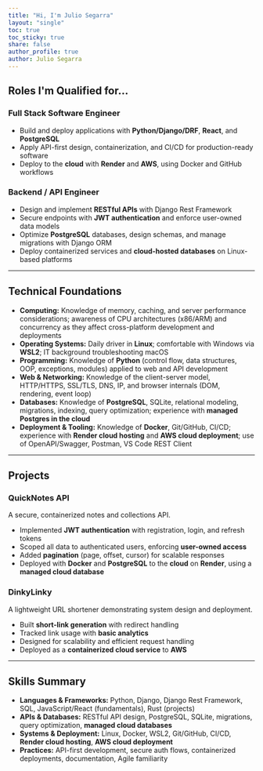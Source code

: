 ```yaml
---
title: "Hi, I'm Julio Segarra"
layout: "single"
toc: true
toc_sticky: true
share: false
author_profile: true
author: Julio Segarra
---
```


<link rel="stylesheet" href="assets/css/custom.css">

## Roles I'm Qualified for...

### Full Stack Software Engineer
- Build and deploy applications with **Python/Django/DRF**, **React**, and **PostgreSQL**  
- Apply API-first design, containerization, and CI/CD for production-ready software  
- Deploy to the **cloud** with **Render** and **AWS**, using Docker and GitHub workflows  

### Backend / API Engineer
- Design and implement **RESTful APIs** with Django Rest Framework  
- Secure endpoints with **JWT authentication** and enforce user-owned data models  
- Optimize **PostgreSQL** databases, design schemas, and manage migrations with Django ORM  
- Deploy containerized services and **cloud-hosted databases** on Linux-based platforms  

---

## Technical Foundations

- **Computing:** Knowledge of memory, caching, and server performance considerations; awareness of CPU architectures (x86/ARM) and concurrency as they affect cross-platform development and deployments  
- **Operating Systems:** Daily driver in **Linux**; comfortable with Windows via **WSL2**; IT background troubleshooting macOS  
- **Programming:** Knowledge of **Python** (control flow, data structures, OOP, exceptions, modules) applied to web and API development  
- **Web & Networking:** Knowledge of the client-server model, HTTP/HTTPS, SSL/TLS, DNS, IP, and browser internals (DOM, rendering, event loop)  
- **Databases:** Knowledge of **PostgreSQL**, SQLite, relational modeling, migrations, indexing, query optimization; experience with **managed Postgres in the cloud**  
- **Deployment & Tooling:** Knowledge of **Docker**, Git/GitHub, CI/CD; experience with **Render cloud hosting** and **AWS cloud deployment**; use of OpenAPI/Swagger, Postman, VS Code REST Client  

---

## Projects

### QuickNotes API  
A secure, containerized notes and collections API.  
- Implemented **JWT authentication** with registration, login, and refresh tokens  
- Scoped all data to authenticated users, enforcing **user-owned access**  
- Added **pagination** (page, offset, cursor) for scalable responses  
- Deployed with **Docker** and **PostgreSQL** to the **cloud** on **Render**, using a **managed cloud database**  

### DinkyLinky  
A lightweight URL shortener demonstrating system design and deployment.  
- Built **short-link generation** with redirect handling  
- Tracked link usage with **basic analytics**  
- Designed for scalability and efficient request handling  
- Deployed as a **containerized cloud service** to **AWS**  

---

## Skills Summary

- **Languages & Frameworks:** Python, Django, Django Rest Framework, SQL, JavaScript/React (fundamentals), Rust (projects)  
- **APIs & Databases:** RESTful API design, PostgreSQL, SQLite, migrations, query optimization, **managed cloud databases**  
- **Systems & Deployment:** Linux, Docker, WSL2, Git/GitHub, CI/CD, **Render cloud hosting**, **AWS cloud deployment**  
- **Practices:** API-first development, secure auth flows, containerized deployments, documentation, Agile familiarity  